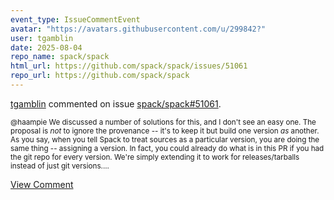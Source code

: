 ```yaml
---
event_type: IssueCommentEvent
avatar: "https://avatars.githubusercontent.com/u/299842?"
user: tgamblin
date: 2025-08-04
repo_name: spack/spack
html_url: https://github.com/spack/spack/issues/51061
repo_url: https://github.com/spack/spack
---
```


<a href='https://github.com/tgamblin' target='_blank'>tgamblin</a> commented on issue <a href='https://github.com/spack/spack/issues/51061' target='_blank'>spack/spack#51061</a>.

<small>@haampie We discussed a number of solutions for this, and I don't see an easy one.  The proposal is *not* to ignore the provenance -- it's to keep it but build one version *as* another. As you say, when you tell Spack to treat sources as a particular version, you are doing the same thing -- assigning a version.  In fact, you could already do what is in this PR if you had the git repo for every version.  We're simply extending it to work for releases/tarballs instead of just git versions....</small>

<a href='https://github.com/spack/spack/issues/51061' target='_blank'>View Comment</a>
